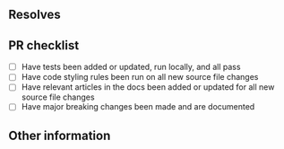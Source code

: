 ## Resolves #
<!-- Add the issue ID after the '#' to automatically close the issue once the PR is merged -->

<!-- Please provide a description below of the changes made and how it has been tested -->

## PR checklist

- [ ] Have tests been added or updated, run locally, and all pass
- [ ] Have code styling rules been run on all new source file changes
- [ ] Have relevant articles in the docs been added or updated for all new source file changes
- [ ] Have major breaking changes been made and are documented

<!-- If a breaking change has been made, please provide a detailed description below of the impact and the migration path -->

## Other information
<!-- Provide any additional information below that may be relevant to the changes made (e.g. app screenshots, documentation links, or existing PR reference) -->
